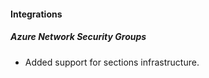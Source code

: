 
#### Integrations
##### Azure Network Security Groups
- Added support for sections infrastructure.
